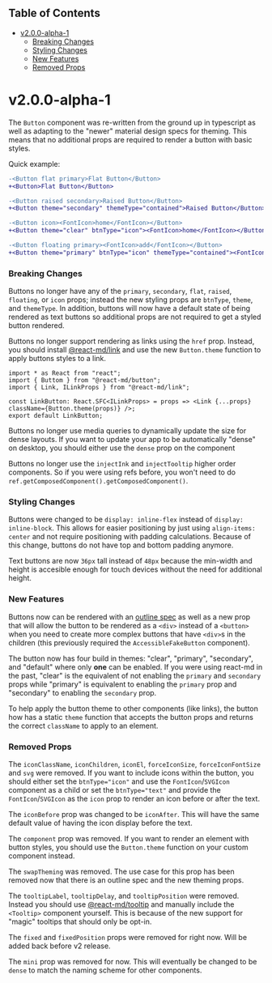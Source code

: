 ## Table of Contents
- [v2.0.0-alpha-1](#v200-alpha-1)
    + [Breaking Changes](#breaking-changes)
    + [Styling Changes](#styling-changes)
    + [New Features](#new-features)
    + [Removed Props](#removed-props)

# v2.0.0-alpha-1
The `Button` component was re-written from the ground up in typescript as well as adapting to the "newer"
material design specs for theming. This means that no additional props are required to render a button with
basic styles.

Quick example:
```diff
-<Button flat primary>Flat Button</Button>
+<Button>Flat Button</Button>
```

```diff
-<Button raised secondary>Raised Button</Button>
+<Button theme="secondary" themeType="contained">Raised Button</Button>
```

```diff
-<Button icon><FontIcon>home</FontIcon></Button>
+<Button theme="clear" btnType="icon"><FontIcon>home</FontIcon></Button>
```

```diff
-<Button floating primary><FontIcon>add</FontIcon></Button>
+<Button theme="primary" btnType="icon" themeType="contained"><FontIcon>add</FontIcon></Button>
```

### Breaking Changes
Buttons no longer have any of the `primary`, `secondary`, `flat`, `raised`, `floating`, or `icon` props; instead
the new styling props are `btnType`, `theme`, and `themeType`. In addition, buttons will now have a default state
of being rendered as text buttons so additional props are not required to get a styled button rendered.

Buttons no longer support rendering as links using the `href` prop. Instead, you should install
[@react-md/link](https://github.com/mlaursen/react-md/tree/next/packages/link) and use the new `Button.theme` function
to apply buttons styles to a link.

```tsx
import * as React from "react";
import { Buttom } from "@react-md/button";
import { Link, ILinkProps } from "@react-md/link";

const LinkButton: React.SFC<ILinkProps> = props => <Link {...props} className={Button.theme(props)} />;
export default LinkButton;
```

Buttons no longer use media queries to dynamically update the size for dense layouts. If you want to update your app to
be automatically "dense" on desktop, you should either use the `dense` prop on the component

Buttons no longer use the `injectInk` and `injectTooltip` higher order components. So if you were using refs before, you
won't need to do `ref.getComposedComponent().getComposedComponent()`.

### Styling Changes
Buttons were changed to be `display: inline-flex` instead of `display: inline-block`. This allows for easier positioning
by just using `align-items: center` and not require positioning with padding calculations. Because of this change, buttons
do not have top and bottom padding anymore.

Text buttons are now `36px` tall instead of `48px` because the min-width and height is accesible enough for touch devices
without the need for additional height.

### New Features
Buttons now can be rendered with an [outline spec](https://material.io/design/components/buttons.html#outlined-button)
as well as a new prop that will allow the button to be rendered as a `<div>` instead of a `<button>` when you need to
create more complex buttons that have `<div>`s in the children (this previously required the `AccessibleFakeButton` component).

The button now has four build in themes: "clear", "primary", "secondary", and "default" where only **one** can be enabled.
If you were using react-md in the past, "clear" is the equivalent of not enabling the `primary` and `secondary` props
while "primary" is equivalent to enabling the `primary` prop and "secondary" to enabling the `secondary` prop.

To help apply the button theme to other components (like links), the button how has a static `theme` function that accepts
the button props and returns the correct `className` to apply to an element.

### Removed Props
The `iconClassName`, `iconChildren`, `iconEl`, `forceIconSize`, `forceIconFontSize` and `svg` were removed. If you want to include
icons within the button, you should either set the `btnType="icon"` and use the `FontIcon`/`SVGIcon` component as a child or set
the `btnType="text"` and provide the `FontIcon`/`SVGIcon` as the `icon` prop to render an icon before or after the text.

The `iconBefore` prop was changed to be `iconAfter`. This will have the same default value of having the icon display before the
text.

The `component` prop was removed. If you want to render an element with button styles, you should use the `Button.theme` function on
your custom component instead.

The `swapTheming` was removed. The use case for this prop has been removed now that there is an outline spec and the new theming
props.

The `tooltipLabel`, `tooltipDelay`, and `tooltipPosition` were removed. Instead you should use [@react-md/tooltip](https://github.com/mlaursen/react-md/tree/next/packages/tooltip)
and manually include the `<Tooltip>` component yourself. This is because of the new support for "magic" tooltips that should only be
opt-in.

The `fixed` and `fixedPosition` props were removed for right now. Will be added back before v2 release.

The `mini` prop was removed for now. This will eventually be changed to be `dense` to match the naming scheme for other components.

